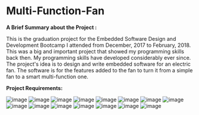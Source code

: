 # Multi-Function-Fan
**A Brief Summary about the Project :**

This is the graduation project for the Embedded Software Design and Development Bootcamp I attended from December, 2017 to February, 2018. This was a big and important project that showed my programming skills back then. My programming skills have developed considerably ever since.
The project's idea is to design and write embedded software for an electric fan. The software is for the features added to the fan to turn it from a simple fan to a smart multi-function one.

**Project Requirements:**

![image](https://user-images.githubusercontent.com/38054957/114311501-55117200-9aef-11eb-98ae-0a3d324dbbc6.png)
![image](https://user-images.githubusercontent.com/38054957/114311516-60fd3400-9aef-11eb-9313-09a43f20d9b7.png)
![image](https://user-images.githubusercontent.com/38054957/114311534-71adaa00-9aef-11eb-8557-3a70d57ac677.png)
![image](https://user-images.githubusercontent.com/38054957/114311612-bfc2ad80-9aef-11eb-9a26-b7ab7c1ae9b2.png)
![image](https://user-images.githubusercontent.com/38054957/114311623-c94c1580-9aef-11eb-8138-b28cdbd8bb08.png)
![image](https://user-images.githubusercontent.com/38054957/114311638-d49f4100-9aef-11eb-8cd4-cd5dd52e2c9c.png)
![image](https://user-images.githubusercontent.com/38054957/114311653-e97bd480-9aef-11eb-938f-28a76f4d049b.png)
![image](https://user-images.githubusercontent.com/38054957/114311660-f3053c80-9aef-11eb-96db-7bc1f1f83923.png)
![image](https://user-images.githubusercontent.com/38054957/114311675-01535880-9af0-11eb-9ee2-430375943c42.png)
![image](https://user-images.githubusercontent.com/38054957/114311786-67d87680-9af0-11eb-854e-c49644db3e09.png)
![image](https://user-images.githubusercontent.com/38054957/114311790-7030b180-9af0-11eb-8dee-9a6851c060bc.png)
![image](https://user-images.githubusercontent.com/38054957/114311798-79ba1980-9af0-11eb-8e28-e4c3d34cd444.png)
![image](https://user-images.githubusercontent.com/38054957/114312183-0ca78380-9af2-11eb-83d9-1eef52346806.png)
![image](https://user-images.githubusercontent.com/38054957/114312192-14672800-9af2-11eb-8324-f6fbd66c392b.png)
![image](https://user-images.githubusercontent.com/38054957/114312200-22b54400-9af2-11eb-9020-74eb9d90b2e5.png)
